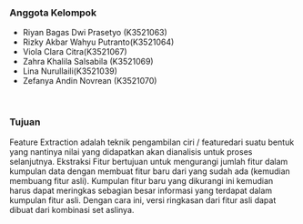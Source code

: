 <h3>Anggota Kelompok</h3>
<ul>
<li>Riyan Bagas Dwi Prasetyo (K3521063)</li>
<li>Rizky Akbar Wahyu Putranto(K3521064)</li> 
<li>Viola Clara Citra(K3521067)</li> 
<li>Zahra Khalila Salsabila (K3521069)</li>
<li>Lina Nurullaili(K3521039)</li>
<li>Zefanya Andin Novrean (K3521070)</li>
</ul>
<br>
<h3>Tujuan</h3>
<p>Feature  Extraction  adalah  teknik  pengambilan  ciri  /  featuredari suatu  bentuk  yang  nantinya  nilai  yang  didapatkan  akan  dianalisis  untuk proses  selanjutnya. Ekstraksi  Fitur  bertujuan  untuk  mengurangi  jumlah  fitur  dalam kumpulan data  dengan  membuat  fitur baru dari  yang sudah  ada  (kemudian membuang  fitur  asli).  Kumpulan  fitur  baru  yang  dikurangi  ini  kemudian harus  dapat  meringkas  sebagian  besar  informasi  yang  terdapat  dalam kumpulan  fitur  asli.  Dengan  cara  ini,  versi  ringkasan  dari  fitur  asli  dapat dibuat dari kombinasi set aslinya.</p>
